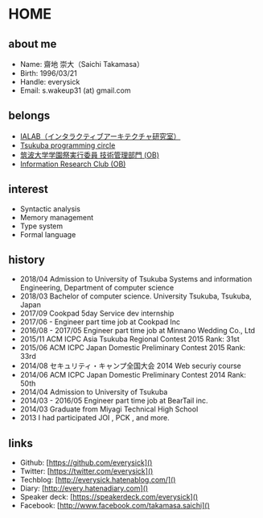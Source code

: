 # HOME

## about me
- Name: 齋地 崇大（Saichi Takamasa）
- Birth: 1996/03/21
- Handle: everysick
- Email: s.wakeup31 (at) gmail.com

## belongs

- [IALAB（インタラクティブアーキテクチャ研究室）](https://www.ialab.cs.tsukuba.ac.jp/)
- [Tsukuba programming circle](http://conclave.cs.tsukuba.ac.jp/tpc/)
- [筑波大学学園祭実行委員 技術管理部門 (OB)](http://www.sohosai.tsukuba.ac.jp/)
- [Information Research Club (OB)](http://www.irc.hira-tech.net/)

## interest

- Syntactic analysis
- Memory management
- Type system
- Formal language

## history

- 2018/04 Admission to University of Tsukuba
  Systems and information Engineering, Department of computer science
- 2018/03 Bachelor of computer science. University Tsukuba, Tsukuba, Japan
- 2017/09 Cookpad 5day Service dev internship
- 2017/06 - Engineer part time job at Cookpad Inc
- 2016/08 - 2017/05 Engineer part time job at Minnano Wedding Co., Ltd
- 2015/11 ACM ICPC Asia Tsukuba Regional Contest 2015 Rank: 31st
- 2015/06 ACM ICPC Japan Domestic Preliminary Contest 2015 Rank: 33rd
- 2014/08 セキュリティ・キャンプ全国大会 2014 Web securiy course
- 2014/06 ACM ICPC Japan Domestic Preliminary Contest 2014 Rank: 50th
- 2014/04 Admission to University of Tsukuba
- 2014/03 - 2016/05 Engineer part time job at BearTail inc.
- 2014/03 Graduate from Miyagi Technical High School
- 2013 I had participated JOI , PCK , and more.

## links

- Github: [https://github.com/everysick]()
- Twitter: [https://twitter.com/everysick]()
- Techblog: [http://everysick.hatenablog.com/]()
- Diary: [http://every.hatenadiary.com]()
- Speaker deck: [https://speakerdeck.com/everysick]()
- Facebook: [http://www.facebook.com/takamasa.saichi]()

